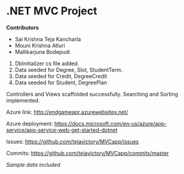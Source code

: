 # .NET MVC Project
**Contributors**
- Sai Krishna Teja Kancharla
- Mouni Krishna Atluri
- Mallikarjuna Bodepudi

1. DbInitializer cs file added.
1. Data seeded for Degree, Slot, StudentTerm.
1. Data seeded for Credit, DegreeCredit
1. Data seeded for Student, DegreePlan


Controllers and Views scaffolded successfully.
Searching and Sorting implemented.


Azure link: http://endgameapr.azurewebsites.net/

Azure deployment: https://docs.microsoft.com/en-us/azure/app-service/app-service-web-get-started-dotnet

Issues: https://github.com/tejavictory/MVCapp/issues

Commits: https://github.com/tejavictory/MVCapp/commits/master


*Sample data included*